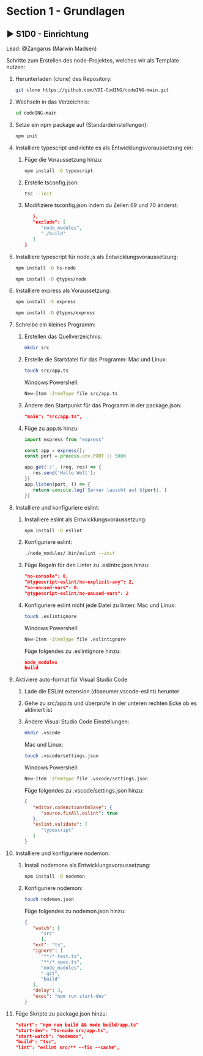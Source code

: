 # Section 1 - Grundlagen

## :arrow_forward: S1D0 - Einrichtung

Lead: @Zangarus (Marwin Madsen)

Schritte zum Erstellen des node-Projektes, welches wir als Template nutzen:

1. Herunterladen (clone) des Repository: 

   ```sh
   git clone https://github.com/VDI-CodING/codeING-main.git
   ```

1. Wechseln in das Verzeichnis:

   ```sh
   cd codeING-main
   ```

1. Setze ein npm package auf (Standardeinstellungen):

   ```sh
   npm init
   ```

1. Installiere typescript und richte es als Entwicklungsvoraussetzung ein:
   1. Füge die Voraussetzung hinzu:

      ```sh
      npm install -D typescript
      ```

   1. Erstelle tsconfig.json:

      ```sh
      tsc --init
      ```

   1. Modifiziere tsconfig.json indem du Zeilen 69 und 70 änderst:

      ```json
         },
         "exclude": [
            "node_modules",
            "./build"
         ]
      }
      ```

1. Installiere typescript für node.js als Entwicklungsvoraussetzung:

   ```sh
   npm install -D ts-node
   ```

   ```sh
   npm install -D @types/node
   ```

1. Installiere express als Voraussetzung:

   ```sh
   npm install -S express
   ```

   ```sh
   npm install -D @types/express
   ```

1. Schreibe ein kleines Programm:
   1. Erstellen das Quellverzeichnis:

      ```sh
      mkdir src
      ```

   1. Erstelle die Startdatei für das Programm:
      Mac und Linux:

      ```sh
      touch src/app.ts
      ```

      Windows Powershell:

      ```sh
      New-Item -ItemType file src/app.ts
      ```

   1. Ändere den Startpunkt für das Programm in der package.json:

      ```json
      "main": "src/app.ts",
      ```

   1. Füge zu app.ts hinzu:

      ```ts
      import express from "express"

      const app = express();
      const port = process.env.PORT || 5000

      app.get('/', (req, res) => {
         res.send('Hallo Welt');
      })
      app.listen(port, () => {
         return console.log(`Server lauscht auf ${port}.`)
      })
      ```

1. Installiere und konfiguriere eslint:
   1. Installiere eslint als Entwicklungsvoraussetzung:

      ```sh
      npm install -D eslint
      ```

   1. Konfiguriere eslint:

      ```sh
      ./node_modules/.bin/eslint --init
      ```

   1. Füge Regeln für den Linter zu .eslintrc.json hinzu:

      ```json
      "no-console": 0,
      "@typescript-eslint/no-explicit-any": 2,
      "no-unused-vars": 0,
      "@typescript-eslint/no-unused-vars": 2
      ```

   1. Konfiguriere eslint nicht jede Datei zu linten:
      Mac und Linux:

      ```sh
      touch .eslintignore
      ```

      Windows Powershell:

      ```sh
      New-Item -ItemType file .eslintignore
      ```

      Füge folgendes zu .eslintignore hinzu:

      ```json
      node_modules
      build
      ```

1. Aktiviere auto-format für Visual Studio Code
   1. Lade die ESLint extension (dbaeumer.vscode-eslint) herunter
   1. Gehe zu src/app.ts und überprüfe in der unteren rechten Ecke ob es aktiviert ist
   1. Ändere Visual Studio Code Einstellungen:

      ```sh
      mkdir .vscode
      ```

      Mac und Linux:

      ```sh
      touch .vscode/settings.json
      ```

      Windows Powershell:

      ```sh
      New-Item -ItemType file .vscode/settings.json
      ```

      Füge folgendes zu .vscode/settings.json hinzu:

      ```json
      {
         "editor.codeActionsOnSave": {
            "source.fixAll.eslint": true
         },
         "eslint.validate": [
            "typescript"
         ]
      }
      ```

1. Installiere und konfiguriere nodemon:
   1. Install nodemone als Entwicklungsvoraussetzung:

      ```sh
      npm install -D nodemon
      ```

   1. Konfiguriere nodemon:

      ```sh
      touch nodemon.json
      ```

      Füge folgendes zu nodemon.json hinzu:

      ```json
      {
         "watch": [
            "src"
            ],
         "ext": "ts",
         "ignore": [
            "**/*.test.ts",
            "**/*.spec.ts",
            "node_modules",
            ".git",
            "build"
         ],
         "delay": 3,
         "exec": "npm run start-dev"
      }
      ```

1. Füge Skripte zu package.json hinzu:

   ```json
   "start": "npm run build && node build/app.ts"
   "start-dev": "ts-node src/app.ts",
   "start-watch": "nodemon",
   "build": "tsc",
   "lint": "eslint src/** --fix --cache",
   ```
